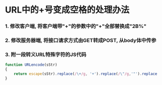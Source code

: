 # URL中的+号变成空格的处理办法

### 1. 修改客户端, 将客户端带"+"的参数中的"+"全部替换成"2B%"

### 2. 修改服务器端, 将接口请求方式由GET转成POST, 从body体中传参

### 3. 附一段转义URL特殊字符的JS代码

```javascript
function URLencode(sStr)
{
    return escape(sStr).replace(/\+/g, '+').replace(/\"/g,'"').replace(/\'/g, ''').replace(/\//g,'/');
}
```

